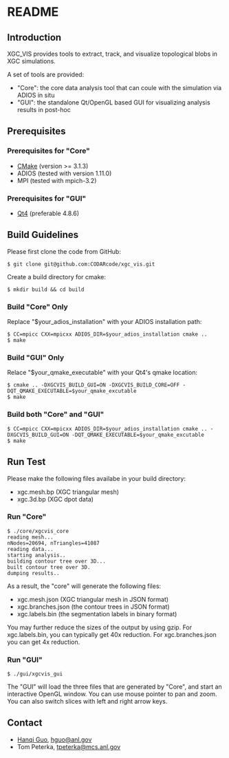 # README #

## Introduction ##

XGC_VIS provides tools to extract, track, and visualize topological blobs in XGC simulations.  

A set of tools are provided: 

* "Core": the core data analysis tool that can coule with the simulation via ADIOS in situ
* "GUI": the standalone Qt/OpenGL based GUI for visualizing analysis results in post-hoc

## Prerequisites ##

### Prerequisites for "Core" ###

* [CMake](http://www.cmake.org/) (version >= 3.1.3)
* ADIOS (tested with version 1.11.0)
* MPI (tested with mpich-3.2)

### Prerequisites for "GUI"

* [Qt4](http://www.qt.io/) (preferable 4.8.6)

## Build Guidelines ##

Please first clone the code from GitHub: 

`$ git clone git@github.com:CODARcode/xgc_vis.git`

Create a build directory for cmake: 

`$ mkdir build && cd build`

### Build "Core" Only ###

Replace "$your_adios_installation" with your ADIOS installation path: 

``` shell
$ CC=mpicc CXX=mpicxx ADIOS_DIR=$your_adios_installation cmake ..
$ make
```

### Build "GUI" Only

Relace "$your_qmake_executable" with your Qt4's qmake location: 

```shell
$ cmake .. -DXGCVIS_BUILD_GUI=ON -DXGCVIS_BUILD_CORE=OFF -DQT_QMAKE_EXECUTABLE=$your_qmake_excutable
$ make
```

### Build both "Core" and "GUI"

```shell
$ CC=mpicc CXX=mpicxx ADIOS_DIR=$your_adios_installation cmake .. -DXGCVIS_BUILD_GUI=ON -DQT_QMAKE_EXECUTABLE=$your_qmake_excutable
$ make
```

## Run Test

Please make the following files availabe in your build directory: 

- xgc.mesh.bp (XGC triangular mesh)
- xgc.3d.bp (XGC dpot data)

### Run "Core"

```shell
$ ./core/xgcvis_core
reading mesh...
nNodes=20694, nTriangles=41087
reading data...
starting analysis..
building contour tree over 3D...
built contour tree over 3D.
dumping results..
```

As a result, the "core" will generate the following files: 

- xgc.mesh.json (XGC triangular mesh in JSON format)
- xgc.branches.json (the contour trees in JSON format)
- xgc.labels.bin (the segmentation labels in binary format)

You may further reduce the sizes of the output by using gzip.  For xgc.labels.bin, you can typically get 40x reduction.  For xgc.branches.json you can get 4x reduction.  

### Run "GUI"

```shell
$ ./gui/xgcvis_gui
```

The "GUI" will load the three files that are generated by "Core", and start an interactive OpenGL window.  You can use mouse pointer to pan and zoom.  You can also switch slices with left and right arrow keys.  


## Contact ##

* [Hanqi Guo](http://www.mcs.anl.gov/~hguo/), [hguo@anl.gov](mailto:hguo@anl.gov)
* Tom Peterka, [tpeterka@mcs.anl.gov](mailto:tpeterka@mcs.anl.gov)
